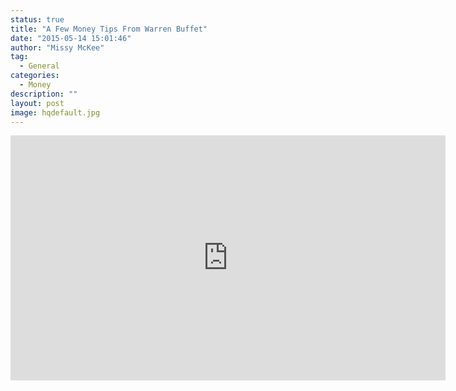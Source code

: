 ```yaml
---
status: true
title: "A Few Money Tips From Warren Buffet"
date: "2015-05-14 15:01:46"
author: "Missy McKee"
tag:
  - General
categories:
  - Money
description: ""
layout: post
image: hqdefault.jpg
---
```


<div class="youtube-embed" data-video_id="OMown2cpa_E"><iframe allow="accelerometer; autoplay; encrypted-media; gyroscope; picture-in-picture" allowfullscreen="" frameborder="0" height="392" loading="lazy" src="https://www.youtube.com/embed/OMown2cpa_E?feature=oembed&enablejsapi=1" title="Personal finance: best tips from Warren Buffet" width="696"></iframe></div>
